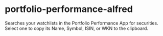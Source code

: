 # portfolio-performance-alfred
Searches your watchlists in the Portfolio Performance App for securities. Select one to copy its Name, Symbol, ISIN, or WKN to the clipboard.

